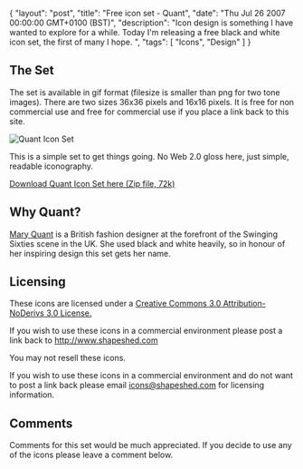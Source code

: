 {
  "layout": "post",
  "title": "Free icon set - Quant",
  "date": "Thu Jul 26 2007 00:00:00 GMT+0100 (BST)",
  "description": "Icon design is something I have wanted to explore for a while. Today I'm releasing a free black and white icon set, the first of many I hope. ",
  "tags": [
    "Icons",
    "Design"
  ]
}

## The Set

The set is available in gif format (filesize is smaller than png for two tone images). There are two sizes 36x36 pixels and 16x16 pixels. It is free for non commercial use and free for commercial use if you place a link back to this site.

![Quant Icon Set][1] 

This is a simple set to get things going. No Web 2.0 gloss here, just simple, readable iconography.

[Download Quant Icon Set here (Zip file, 72k)][2]

## Why Quant?

[Mary Quant][3] is a British fashion designer at the forefront of the Swinging Sixties scene in the UK. She used black and white heavily, so in honour of her inspiring design this set gets her name. 

## Licensing

These icons are licensed under a [Creative Commons 3.0 Attribution-NoDerivs 3.0 License.][4]

If you wish to use these icons in a commercial environment please post a link back to http://www.shapeshed.com 

You may not resell these icons. 

If you wish to use these icons in a commercial environment and do not want to post a link back please email <icons@shapeshed.com> for licensing information. 

## Comments

Comments for this set would be much appreciated. If you decide to use any of the icons please leave a comment below.

 [1]: http://shapeshed.com/images/articles/quant.gif 
 [2]: http://cdn.shapeshed.com/downloads/quant_icon_set.zip
 [3]: http://en.wikipedia.org/wiki/Mary_Quant
 [4]: http://creativecommons.org/licenses/by-nd/3.0/
